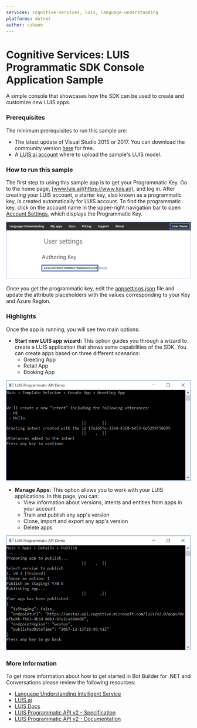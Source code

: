 ```yaml
---
services: cognitive-services, luis, language-understanding
platforms: dotnet
author: cahann
---
```


# Cognitive Services: LUIS Programmatic SDK Console Application Sample

A simple console that showcases how the SDK can be used to create and customize new LUIS apps.

### Prerequisites

The minimum prerequisites to run this sample are:
* The latest update of Visual Studio 2015 or 2017. You can download the community version [here](http://www.visualstudio.com) for free.
* A [LUIS.ai account](https://www.luis.ai/) where to upload the sample's LUIS model.

### How to run this sample

The first step to using this sample app is to get your Programmatic Key. Go to the home page, [www.luis.ai](https://www.luis.ai/), and log in. After creating your LUIS account, a starter key, also known as a programmatic key, is created automatically for LUIS account. To find the programmatic key, click on the account name in the upper-right navigation bar to open [Account Settings](https://www.luis.ai/user/settings), which displays the Programmatic Key.

![Import an Existing Application](images/programmatic-key.png)

Once you get the programmatic key, edit the [appsettings.json](LUIS-Programmatic.Sample/appsettings.json) file and update the attribute placeholders with the values corresponding to your Key and Azure Region.

### Highlights

Once the app is running, you will see two main options:
* **Start new LUIS app wizard:** This option guides you through a wizard to create a LUIS application that shows some capabilities of the SDK. You can create apps based on three different scenarios:
    * Greeting App
    * Retail App
    * Booking App

![Greeting App Sample](images/greeting-app-sample.png)

* **Manage Apps:** This option allows you to work with your LUIS applications. In this page, you can:
    * View information about versions, intents and entities from apps in your account
    * Train and publish any app's version
    * Clone, import and export any app's version
    * Delete apps

![Manage App Menu](images/manage-app-publish.png)

### More Information

To get more information about how to get started in Bot Builder for .NET and Conversations please review the following resources:
* [Language Understanding Intelligent Service](https://azure.microsoft.com/en-us/services/cognitive-services/language-understanding-intelligent-service/)
* [LUIS.ai](https://www.luis.ai)
* [LUIS Docs](https://docs.microsoft.com/en-us/azure/cognitive-services/luis/home)
* [LUIS Programmatic API v2 - Specification](https://github.com/Azure/azure-rest-api-specs/tree/master/specification/cognitiveservices/data-plane/LUIS/Authoring)
* [LUIS Programmatic API v2 - Documentation](https://westus.dev.cognitive.microsoft.com/docs/services/5890b47c39e2bb17b84a55ff/operations/5890b47c39e2bb052c5b9c2f)
